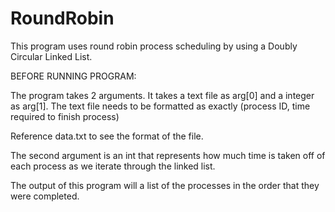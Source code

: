 # RoundRobin
This program uses round robin process scheduling by using a Doubly Circular Linked List.

BEFORE RUNNING PROGRAM:

The program takes 2 arguments. It takes a text file as arg[0] and a integer as arg[1]. The text file needs to be formatted as exactly (process ID, time required to finish process)

Reference data.txt to see the format of the file.

The second argument is an int that represents how much time is taken off of each process as we iterate through the linked list.

The output of this program will a list of the processes in the order that they were completed.
